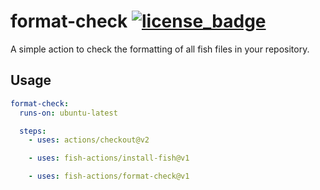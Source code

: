 # format-check [![license_badge][]][license]

A simple action to check the formatting of all fish files in your repository.

## Usage

```yml
format-check:
  runs-on: ubuntu-latest

  steps:
    - uses: actions/checkout@v2

    - uses: fish-actions/install-fish@v1

    - uses: fish-actions/format-check@v1
```

[license_badge]: https://img.shields.io/github/license/fish-actions/format-check
[license]: LICENSE.md
